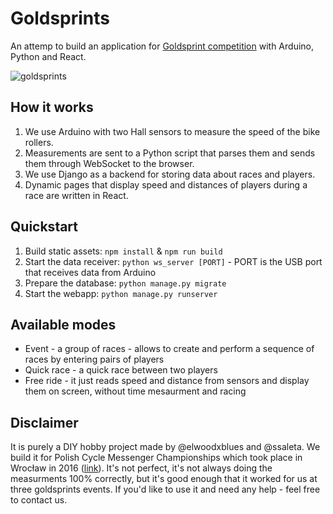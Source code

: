 # Goldsprints

An attemp to build an application for [Goldsprint competition](https://en.wikipedia.org/wiki/Goldsprint) with Arduino, Python and React.

![goldsprints](https://cloud.githubusercontent.com/assets/5421321/24585852/423c5fec-1794-11e7-9653-43f4c8cdb2df.png)

## How it works
1. We use Arduino with two Hall sensors to measure the speed of the bike rollers.
2. Measurements are sent to a Python script that parses them and sends them through WebSocket to the browser.
3. We use Django as a backend for storing data about races and players.
4. Dynamic pages that display speed and distances of players during a race are written in React.

## Quickstart
1. Build static assets: `npm install` & `npm run build`
2. Start the data receiver: `python ws_server [PORT]` - PORT is the USB port that receives data from Arduino
3. Prepare the database: `python manage.py migrate`
4. Start the webapp: `python manage.py runserver`

## Available modes
- Event - a group of races - allows to create and perform a sequence of races by entering pairs of players
- Quick race - a quick race between two players
- Free ride - it just reads speed and distance from sensors and display them on screen, without time mesaurment and racing

## Disclaimer
It is purely a DIY hobby project made by @elwoodxblues and @ssaleta. We build it for Polish Cycle Messenger Championships which took place in Wrocław in 2016 ([link](http://pcmc2016.pl/)). It's not perfect, it's not always doing the measurments 100% correctly, but it's good enough that it worked for us at three goldsprints events. If you'd like to use it and need any help - feel free to contact us.
